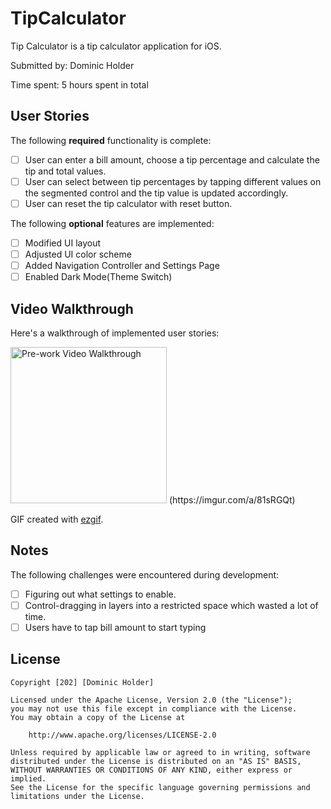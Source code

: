 # TipCalculator

Tip Calculator is a tip calculator application for iOS.

Submitted by: Dominic Holder

Time spent: 5 hours spent in total

## User Stories

The following **required** functionality is complete:

* [ ] User can enter a bill amount, choose a tip percentage and calculate the tip and total values.
* [ ] User can select between tip percentages by tapping different values on the segmented control and the tip value is updated accordingly.
* [ ] User can reset the tip calculator with reset button.

The following **optional** features are implemented:

* [ ] Modified UI layout
* [ ] Adjusted UI color scheme
* [ ] Added Navigation Controller and Settings Page
* [ ] Enabled Dark Mode(Theme Switch)

## Video Walkthrough

Here's a walkthrough of implemented user stories:

<img src='https://imgur.com/a/81sRGQt' title='Pre-work Video Walkthrough' width='250' alt='Pre-work Video Walkthrough' /> 
(https://imgur.com/a/81sRGQt)

GIF created with [ezgif](https://ezgif.com/video-to-gif).

## Notes

The following challenges were encountered during development:

* [ ] Figuring out what settings to enable.
* [ ] Control-dragging in layers into a restricted space which wasted a lot of time.
* [ ] Users have to tap bill amount to start typing

## License

    Copyright [202] [Dominic Holder]

    Licensed under the Apache License, Version 2.0 (the "License");
    you may not use this file except in compliance with the License.
    You may obtain a copy of the License at

        http://www.apache.org/licenses/LICENSE-2.0

    Unless required by applicable law or agreed to in writing, software
    distributed under the License is distributed on an "AS IS" BASIS,
    WITHOUT WARRANTIES OR CONDITIONS OF ANY KIND, either express or implied.
    See the License for the specific language governing permissions and
    limitations under the License.
